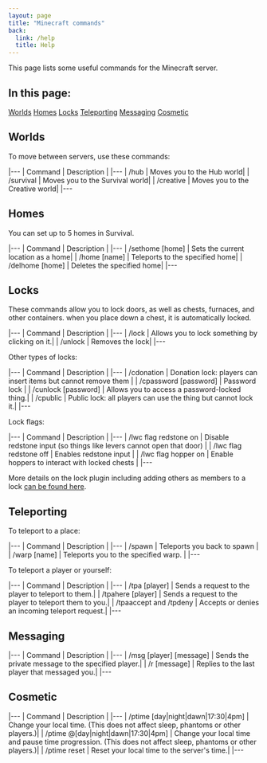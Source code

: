 ```yaml
---
layout: page
title: "Minecraft commands"
back:
  link: /help
  title: Help
---
```


This page lists some useful commands for the Minecraft server.

## In this page:

<a href="#worlds" class="action">Worlds</a>
<a href="#homes" class="action">Homes</a>
<a href="#locks" class="action">Locks</a>
<a href="#teleporting" class="action">Teleporting</a>
<a href="#messaging" class="action">Messaging</a>
<a href="#cosmetic" class="action">Cosmetic</a>

## Worlds

To move between servers, use these commands:

|---
| Command | Description |
|---
| /hub | Moves you to the Hub world|
| /survival | Moves you to the Survival world|
| /creative | Moves you to the Creative world|
|---

## Homes

You can set up to 5 homes in Survival.

|---
| Command | Description |
|---
| /sethome [home] | Sets the current location as a home|
| /home [name] | Teleports to the specified home|
| /delhome [home] | Deletes the specified home|
|---

## Locks

These commands allow you to lock doors, as well as chests, furnaces, and other containers. when you place down a chest, it is automatically locked.

|---
| Command | Description |
|---
| /lock | Allows you to lock something by clicking on it.|
| /unlock | Removes the lock|
|---

Other types of locks: 

|---
| Command | Description |
|---
| /cdonation | Donation lock: players can insert items but cannot remove them |
| /cpassword [password] | Password lock |
| /cunlock [password] | Allows you to access a password-locked thing.|
| /cpublic | Public lock: all players can use the thing but cannot lock it.|
|---

Lock flags:

|---
| Command | Description |
|---
| /lwc flag redstone on | Disable redstone input (so things like levers cannot open that door) |
| /lwc flag redstone off | Enables redstone input |
| /lwc flag hopper on | Enable hoppers to interact with locked chests |
|---

More details on the lock plugin including adding others as members to a lock [can be found here](https://github.com/pop4959/LWCX/wiki/Commands).

## Teleporting

To teleport to a place: 

|---
| Command | Description |
|---
| /spawn | Teleports you back to spawn |
| /warp [name] | Teleports you to the specified warp. |
|---

To teleport a player or yourself:

|---
| Command | Description |
|---
| /tpa [player] | Sends a request to the player to teleport to them.|
| /tpahere [player] | Sends a request to the player to teleport them to you.|
| /tpaaccept and /tpdeny | Accepts or denies an incoming teleport request.|
|---

## Messaging

|---
| Command | Description |
|---
| /msg [player] [message] | Sends the private message to the specified player.|
| /r [message] | Replies to the last player that messaged you.|
|---

## Cosmetic

|---
| Command | Description |
|---
| /ptime [day\|night\|dawn\|17:30\|4pm] | Change your local time. (This does not affect sleep, phantoms or other players.)|
| /ptime @[day\|night\|dawn\|17:30\|4pm] | Change your local time and pause time progression. (This does not affect sleep, phantoms or other players.)|
| /ptime reset | Reset your local time to the server's time.|
|---
